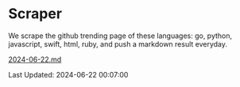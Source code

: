 # Scraper

We scrape the github trending page of these languages: go, python, javascript, swift, html, ruby, and push a markdown result everyday.

[2024-06-22.md](https://github.com/henson/Scraper/blob/master/2024-06-22.md)

Last Updated: 2024-06-22 00:07:00